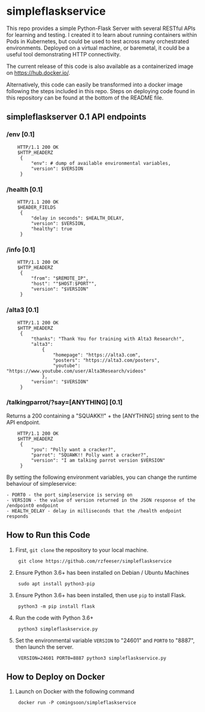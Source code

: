 # simpleflaskservice

This repo provides a simple Python-Flask Server with several RESTful APIs for learning and testing. I created it to learn about running containers within Pods in Kubernetes, but could be used to test across many orchestrated environments. Deployed on a virtual machine, or baremetal, it could be a useful tool demonstrating HTTP connectivity.  

The current release of this code is also available as a containerized image on https://hub.docker.io/.  

Alternatively, this code can easily be transformed into a docker image following the steps included in this repo. Steps on deploying code found in this repository can be found at the bottom of the README file.

## simpleflaskserver 0.1 API endpoints

### /env [0.1]

        HTTP/1.1 200 OK
        $HTTP_HEADERZ
         {
             "env": # dump of available environmental variables,
             "version": $VERSION
         }


### /health [0.1]

        HTTP/1.1 200 OK
        $HEADER_FIELDS
         {
             "delay in seconds": $HEALTH_DELAY,
             "version": $VERSION,
             "healthy": true
         }


### /info [0.1]

        HTTP/1.1 200 OK
        $HTTP_HEADERZ
         {
             "from": "$REMOTE_IP",
             "host": ""$HOST:$PORT"",
             "version": "$VERSION"
         }


### /alta3 [0.1]

        HTTP/1.1 200 OK
        $HTTP_HEADERZ
         {
             "thanks": "Thank You for training with Alta3 Research!",
             "alta3":
                 {
                     "homepage": "https://alta3.com",
                     "posters": "https://alta3.com/posters",
                     "youtube": "https://www.youtube.com/user/Alta3Research/videos"
                 },
             "version": "$VERSION"
         }


### /talkingparrot/?say=[ANYTHING] [0.1]
Returns a 200 containing a "SQUAKK!!" + the [ANYTHING] string sent to the API endpoint.

        HTTP/1.1 200 OK
        $HTTP_HEADERZ
         {
             "you": "Polly want a cracker?",
             "parrot": "SQUAWK!! Polly want a cracker?",
             "version": "I am talking parrot version $VERSION"
         }


By setting the following environment variables, you can change the runtime behaviour of simpleservice:

    - PORT0 - the port simpleservice is serving on
    - VERSION - the value of version returned in the JSON response of the /endpoint0 endpoint
    - HEALTH_DELAY - delay in milliseconds that the /health endpoint responds

## How to Run this Code

1. First, `git clone` the repository to your local machine.

        git clone https://github.com/rzfeeser/simpleflaskservice

0. Ensure Python 3.6+ has been installed on Debian / Ubuntu Machines

        sudo apt install python3-pip

0. Ensure Python 3.6+ has been installed, then use `pip` to install Flask.

        python3 -m pip install flask

0. Run the code with Python 3.6+

        python3 simpleflaskservice.py
        
0. Set the environmental variable `VERSION` to "24601" and `PORT0` to "8887", then launch the server.

        VERSION=24601 PORT0=8887 python3 simpleflaskservice.py

## How to Deploy on Docker

1. Launch on Docker with the following command

        docker run -P comingsoon/simpleflaskservice
